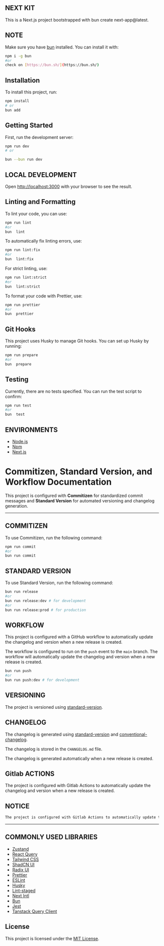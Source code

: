 ## NEXT KIT

This is a Next.js project bootstrapped with bun create next-app@latest.

## NOTE

Make sure you have [bun](https://bun.run) installed. You can install it with:

```bash
npm i -g bun
#or
check on [https://bun.sh/](https://bun.sh/)
```

## Installation

To install this project, run:

```bash
npm install
# or
bun add
```

## Getting Started

First, run the development server:

```bash
npm run dev
# or

bun --bun run dev
```

## LOCAL DEVELOPMENT

Open [http://localhost:3000](http://localhost:3000) with your browser to see the result.

## Linting and Formatting

To lint your code, you can use:

```bash
npm run lint
#or
bun  lint
```

To automatically fix linting errors, use:

```bash
npm run lint:fix
#or
bun  lint:fix
```

For strict linting, use:

```bash
npm run lint:strict
#or
bun  lint:strict
```

To format your code with Prettier, use:

```bash
npm run prettier
#or
bun  prettier
```

## Git Hooks

This project uses Husky to manage Git hooks. You can set up Husky by running:

```bash
npm run prepare
#or
bun  prepare
```

## Testing

Currently, there are no tests specified. You can run the test script to confirm:

```bash
npm run test
#or
bun  test
```

## ENVIRONMENTS

- [Node.js](https://nodejs.org/en/)
- [Npm](https://www.npmjs.com/)
- [Next.js](https://nextjs.org/)

# **Commitizen, Standard Version, and Workflow Documentation**

This project is configured with **Commitizen** for standardized commit messages and **Standard Version** for automated versioning and changelog generation.

---

## COMMITIZEN

To use Commitizen, run the following command:

```bash
npm run commit
#or
bun run commit
```

## STANDARD VERSION

To use Standard Version, run the following command:

```bash
bun run release
#or
bun run release:dev # for development
#or
bun run release:prod # for production
```

## WORKFLOW

This project is configured with a GitHub workflow to automatically update the changelog and version when a new release is created.

The workflow is configured to run on the `push` event to the `main` branch.
The workflow will automatically update the changelog and version when a new release is created.

```bash
bun run push
#or
bun run push:dev # for development
```

## VERSIONING

The project is versioned using [standard-version](https://github.com/conventional-changelog/standard-version).

## CHANGELOG

The changelog is generated using [standard-version](https://github.com/conventional-changelog/standard-version) and [conventional-changelog](https://github.com/conventional-changelog/conventional-changelog).

The changelog is stored in the `CHANGELOG.md` file.

The changelog is generated automatically when a new release is created.

## Gitlab ACTIONS

The project is configured with Gitlab Actions to automatically update the changelog and version when a new release is created.

## NOTICE

```bash
The project is configured with Gitlab Actions to automatically update the changelog and version when a new release is created.
```

---

## COMMONLY USED LIBRARIES

- [Zustand](https://github.com/pmndrs/zustand)
- [React Query](https://react-query.tanstack.com/)
- [Tailwind CSS](https://tailwindcss.com/)
- [ShadCN UI](https://ui.shadcn.com/)
- [Radix UI](https://www.radix-ui.com/)
- [Prettier](https://prettier.io/)
- [ESLint](https://eslint.org/)
- [Husky](https://github.com/typicode/husky)
- [Lint-staged](https://github.com/okonet/lint-staged)
- [Next Intl](https://github.com/vercel/next.js/tree/canary/packages/next-intl)
- [Bun](https://bun.run/)
- [Jest](https://jestjs.io/)
- [Tanstack Query Client](https://tanstack.com/query/v4)

## **License**

This project is licensed under the [MIT License](LICENSE).
